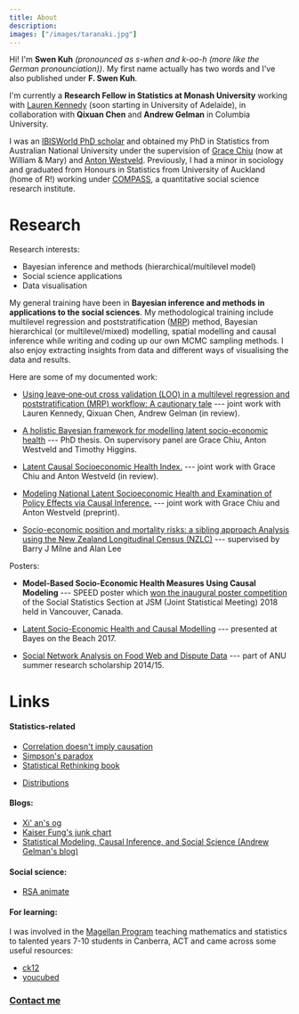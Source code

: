 ```yaml
---
title: About
description: 
images: ["/images/taranaki.jpg"]
---
```


Hi! I'm **Swen Kuh** _(pronounced as s-when and k-oo-h (more like the German pronounciation))_. My first name actually has two words and I've also published under **F. Swen Kuh**. 

I'm currently a **Research Fellow in Statistics at Monash University** working with [Lauren Kennedy](https://jazzystats.com/about.html) (soon starting in University of Adelaide), in collaboration with **Qixuan Chen** and **Andrew Gelman** in Columbia University. 

I was an [IBISWorld PhD scholar](https://www.anu.edu.au/giving/impact-stories/nurturing-new-ideas) and obtained my PhD in Statistics from Australian National University under the supervision of [Grace Chiu](https://www.vims.edu/people/chiu_gs/) (now at William \& Mary) and [Anton Westveld](https://westveld-statsci.com/). Previously, I had a minor in sociology and graduated from Honours in Statistics from University of Auckland (home of R!) working under [COMPASS](https://www.auckland.ac.nz/en/arts/our-research/research-institutes-centres-groups/compass.html), a quantitative social science research institute.

# Research

Research interests:
- Bayesian inference and methods (hierarchical/multilevel model)
- Social science applications
- Data visualisation

My general training have been in **Bayesian inference and methods in applications to the social sciences**. My methodological training include multilevel regression and poststratification ([MRP](https://en.wikipedia.org/wiki/Multilevel_regression_with_poststratification)) method, Bayesian hierarchical (or multilevel/mixed) modelling, spatial modelling and causal inference while writing and coding up our own MCMC sampling methods. I also enjoy extracting insights from data and different ways of visualising the data and results. 
 
Here are some of my documented work:

- [Using leave‑one‑out cross validation (LOO) in a multilevel regression and poststratification (MRP) workflow: A cautionary tale](https://arxiv.org/abs/2209.01773) --- joint work with Lauren Kennedy, Qixuan Chen, Andrew Gelman (in review). 

- [A holistic Bayesian framework for modelling latent socio-economic health](https://openresearch-repository.anu.edu.au/handle/1885/264129) --- PhD thesis. On supervisory panel are Grace Chiu, Anton Westveld and Timothy Higgins. 

- [Latent Causal Socioeconomic Health Index.](https://arxiv.org/abs/2009.12217) --- joint work with Grace Chiu and Anton Westveld (in review).

- [Modeling National Latent Socioeconomic Health and Examination of Policy Effects via Causal Inference.](https://arxiv.org/abs/1911.00512) --- joint work with Grace Chiu and Anton Westveld (preprint). 

- [Socio-economic position and mortality risks: a sibling approach Analysis using the New Zealand Longitudinal Census (NZLC)](https://www.researchgate.net/publication/321757582_Socio-economic_position_and_mortality_risks_a_sibling_approach_Analysis_using_the_New_Zealand_Longitudinal_Census_NZLC) --- supervised by Barry J Milne and Alan Lee

Posters:

- **Model-Based Socio-Economic Health Measures Using Causal Modeling** --- SPEED poster which [won the inaugural poster competition](https://twitter.com/AsaphChun/status/1025028890870214656) of the Social Statistics Section at JSM (Joint Statistical Meeting) 2018 held in Vancouver, Canada. 

- [Latent Socio-Economic Health and Causal Modelling](https://openresearch-repository.anu.edu.au/bitstream/1885/134344/5/BoB_poster.pdf) --- presented at Bayes on the Beach 2017. 

- [Social Network Analysis on Food Web and Dispute Data](https://openresearch-repository.anu.edu.au/bitstream/1885/95008/1/Poster_Swen%20Kuh.pdf) --- part of ANU summer research scholarship 2014/15.



# Links
#### Statistics-related
- [Correlation doesn\'t imply causation](http://tylervigen.com/spurious-correlations)  
- [Simpson\'s paradox](https://www.forrestthewoods.com/blog/my_favorite_paradox/)  
- [Statistical Rethinking book](https://xcelab.net/rm/statistical-rethinking//)  
<!-- - Sample size calculations:  
    1) [https://conjointly.com/blog/sample-size-calculator/](https://conjointly.com/blog/sample-size-calculator/)  -->
- [Distributions](http://www.math.wm.edu/~leemis/chart/UDR/UDR.html)

#### Blogs:
- [Xi\' an\'s og](https://xianblog.wordpress.com/)
- [Kaiser Fung\'s junk chart](https://junkcharts.typepad.com/junk_charts/)
- [Statistical Modeling, Causal Inference, and Social Science (Andrew Gelman\'s blog)](https://statmodeling.stat.columbia.edu/)

#### Social science: 
- [RSA animate](https://www.youtube.com/playlist?list=PL39BF9545D740ECFF)

#### For learning:
I was involved in the [Magellan Program](https://www.mcss.act.edu.au/special_programs/Magellan_Program) teaching mathematics and statistics to talented years 7-10 students in Canberra, ACT and came across some useful resources:
- [ck12](https://www.ck12.org/browse/)  
- [youcubed](https://www.youcubed.org/tasks/)

### [Contact me](/contact/)
